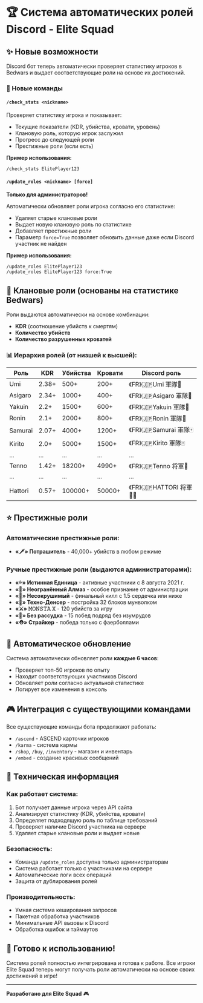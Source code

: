 # 🏆 Система автоматических ролей Discord - Elite Squad

## ✨ Новые возможности

Discord бот теперь автоматически проверяет статистику игроков в Bedwars и выдает соответствующие роли на основе их достижений.

### 🎯 Новые команды

#### `/check_stats <nickname>`
Проверяет статистику игрока и показывает:
- Текущие показатели (KDR, убийства, кровати, уровень)
- Клановую роль, которую игрок заслужил
- Прогресс до следующей роли
- Престижные роли (если есть)

**Пример использования:**
```
/check_stats ElitePlayer123
```

#### `/update_roles <nickname> [force]`
**Только для администраторов!**

Автоматически обновляет роли игрока согласно его статистике:
- Удаляет старые клановые роли
- Выдает новую клановую роль по статистике
- Добавляет престижные роли
- Параметр `force=True` позволяет обновить данные даже если Discord участник не найден

**Пример использования:**
```
/update_roles ElitePlayer123
/update_roles ElitePlayer123 force:True
```

## 🏯 Клановые роли (основаны на статистике Bedwars)

Роли выдаются автоматически на основе комбинации:
- **KDR** (соотношение убийств к смертям)
- **Количество убийств**
- **Количество разрушенных кроватей**

### 📊 Иерархия ролей (от низшей к высшей):

| Роль | KDR | Убийства | Кровати | Discord роль |
|------|-----|----------|---------|--------------|
| Umi | 2.38+ | 500+ | 200+ | 《FR》🇯🇵Umi 軍隊🍙 |
| Asigaro | 2.34+ | 1000+ | 400+ | 《FR》🇯🇵Asigaro 軍隊🍙 |
| Yakuin | 2.2+ | 1500+ | 600+ | 《FR》🇯🇵Yakuin 軍隊🍙 |
| Ronin | 2.1+ | 2000+ | 800+ | 《FR》🇯🇵Ronin 軍隊🍙 |
| Samurai | 2.07+ | 4000+ | 1200+ | 《FR》🇯🇵Samurai 軍隊🀄 |
| Kirito | 2.0+ | 5000+ | 1500+ | 《FR》🇯🇵Kirito 軍隊🀄 |
| ... | ... | ... | ... | ... |
| Tenno | 1.42+ | 18200+ | 4990+ | 《FR》🇯🇵Tenno 将軍💯 |
| ... | ... | ... | ... | ... |
| Hattori | 0.57+ | 100000+ | 50000+ | 《FR》🇯🇵HATTORI 将軍🐱‍👤 |

## ⭐ Престижные роли

### Автоматические престижные роли:
- **«🗡» Потрашитель** - 40,000+ убийств в любом режиме

### Ручные престижные роли (выдаются администраторами):
- **«💦» Истинная Единица** - активные участники с 8 августа 2021 г.
- **«💎» Неогранённый Алмаз** - особое признание от администрации
- **«🗻» Несокрушимый** - финальный килл с 1.5 сердечка или ниже
- **«👟» Техно-Денсер** - постройка 32 блоков мунволком
- **«⚔» 𝙼𝙾𝙽𝚂𝚃𝙰 𝚇** - 120 убийств за игру
- **«🗿» Без рассудка** - 15 побед подряд без изумрудов
- **«⛑» Страйкер** - победа только с фаерболлами

## 🔄 Автоматическое обновление

Система автоматически обновляет роли **каждые 6 часов**:
- Проверяет топ-50 игроков по опыту
- Находит соответствующих участников Discord
- Обновляет роли согласно актуальной статистике
- Логирует все изменения в консоль

## 🎮 Интеграция с существующими командами

Все существующие команды бота продолжают работать:
- `/ascend` - ASCEND карточки игроков
- `/karma` - система кармы
- `/shop`, `/buy`, `/inventory` - магазин и инвентарь
- `/embed` - создание красивых сообщений

## 🔧 Техническая информация

### Как работает система:
1. Бот получает данные игрока через API сайта
2. Анализирует статистику (KDR, убийства, кровати)
3. Определяет подходящую роль по таблице требований
4. Проверяет наличие Discord участника на сервере
5. Удаляет старые клановые роли и выдает новые

### Безопасность:
- Команда `/update_roles` доступна только администраторам
- Система работает только с участниками на сервере
- Автоматические логи всех операций
- Защита от дублирования ролей

### Производительность:
- Умная система кеширования запросов
- Пакетная обработка участников
- Минимальные API вызовы к Discord
- Обработка ошибок и таймаутов

## 🚀 Готово к использованию!

Система ролей полностью интегрирована и готова к работе. Все игроки Elite Squad теперь могут получать роли автоматически на основе своих достижений в игре!

---

**Разработано для Elite Squad** 🎮